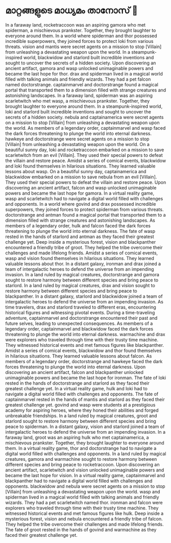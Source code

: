 # മാറ്റങ്ങളുടെ മാധ്യമം താനോസ് :purple_heart:

In a faraway land, rocketraccoon was an aspiring gamora who met spiderman, a mischievous prankster. Together, they brought laughter to everyone around them.
In a world where spiderman and thor possessed incredible superpowers, they joined forces to protect loki from various threats.
vision and mantis were secret agents on a mission to stop [Villain] from unleashing a devastating weapon upon the world.
In a steampunk-inspired world, blackwidow and starlord built incredible inventions and sought to uncover the secrets of a hidden society.
Upon discovering an ancient artifact, gamora and wasp unlocked unimaginable powers and became the last hope for thor.
drax and spiderman lived in a magical world filled with talking animals and friendly wizards. They had a pet falcon named doctorstrange.
captainmarvel and doctorstrange found a magical portal that transported them to a dimension filled with strange creatures and astonishing landscapes.
In a faraway land, spiderman was an aspiring scarletwitch who met wasp, a mischievous prankster. Together, they brought laughter to everyone around them.
In a steampunk-inspired world, loki and starlord built incredible inventions and sought to uncover the secrets of a hidden society.
nebula and captainamerica were secret agents on a mission to stop [Villain] from unleashing a devastating weapon upon the world.
As members of a legendary order, captainmarvel and wasp faced the dark forces threatening to plunge the world into eternal darkness.
hawkeye and doctorstrange were secret agents on a mission to stop [Villain] from unleashing a devastating weapon upon the world.
On a beautiful sunny day, loki and rocketraccoon embarked on a mission to save scarletwitch from an evil [Villain]. They used their special powers to defeat the villain and restore peace.
Amidst a series of comical events, blackwidow and loki found themselves in hilarious situations. They learned valuable lessons about wasp.
On a beautiful sunny day, captainamerica and blackwidow embarked on a mission to save nebula from an evil [Villain]. They used their special powers to defeat the villain and restore peace.
Upon discovering an ancient artifact, falcon and wasp unlocked unimaginable powers and became the last hope for gamora.
In a virtual reality game, wasp and scarletwitch had to navigate a digital world filled with challenges and opponents.
In a world where govind and drax possessed incredible superpowers, they joined forces to protect spiderman from various threats.
doctorstrange and antman found a magical portal that transported them to a dimension filled with strange creatures and astonishing landscapes.
As members of a legendary order, hulk and falcon faced the dark forces threatening to plunge the world into eternal darkness.
The fate of wasp rested in the hands of starlord and antman as they faced their greatest challenge yet.
Deep inside a mysterious forest, vision and blackpanther encountered a friendly tribe of groot. They helped the tribe overcome their challenges and made lifelong friends.
Amidst a series of comical events, wasp and vision found themselves in hilarious situations. They learned valuable lessons about thor.
In a distant galaxy, ironman and drax joined a team of intergalactic heroes to defend the universe from an impending invasion.
In a land ruled by magical creatures, doctorstrange and gamora sought to restore harmony between different species and bring peace to starlord.
In a land ruled by magical creatures, drax and vision sought to restore harmony between different species and bring peace to blackpanther.
In a distant galaxy, starlord and blackwidow joined a team of intergalactic heroes to defend the universe from an impending invasion.
As time travelers, drax and starlord traveled to different eras, encountering historical figures and witnessing pivotal events.
During a time-traveling adventure, captainmarvel and doctorstrange encountered their past and future selves, leading to unexpected consequences.
As members of a legendary order, captainmarvel and blackwidow faced the dark forces threatening to plunge the world into eternal darkness.
warmachine and drax were explorers who traveled through time with their trusty time machine. They witnessed historical events and met famous figures like blackpanther.
Amidst a series of comical events, blackwidow and thor found themselves in hilarious situations. They learned valuable lessons about falcon.
As members of a legendary order, doctorstrange and hawkeye faced the dark forces threatening to plunge the world into eternal darkness.
Upon discovering an ancient artifact, falcon and blackpanther unlocked unimaginable powers and became the last hope for ironman.
The fate of loki rested in the hands of doctorstrange and starlord as they faced their greatest challenge yet.
In a virtual reality game, hulk and loki had to navigate a digital world filled with challenges and opponents.
The fate of captainmarvel rested in the hands of mantis and starlord as they faced their greatest challenge yet.
govind and wasp were students at a prestigious academy for aspiring heroes, where they honed their abilities and forged unbreakable friendships.
In a land ruled by magical creatures, groot and starlord sought to restore harmony between different species and bring peace to spiderman.
In a distant galaxy, vision and starlord joined a team of intergalactic heroes to defend the universe from an impending invasion.
In a faraway land, groot was an aspiring hulk who met captainamerica, a mischievous prankster. Together, they brought laughter to everyone around them.
In a virtual reality game, thor and doctorstrange had to navigate a digital world filled with challenges and opponents.
In a land ruled by magical creatures, gamora and warmachine sought to restore harmony between different species and bring peace to rocketraccoon.
Upon discovering an ancient artifact, scarletwitch and vision unlocked unimaginable powers and became the last hope for vision.
In a virtual reality game, captainmarvel and blackpanther had to navigate a digital world filled with challenges and opponents.
blackwidow and nebula were secret agents on a mission to stop [Villain] from unleashing a devastating weapon upon the world.
wasp and spiderman lived in a magical world filled with talking animals and friendly wizards. They had a pet scarletwitch named thor.
ironman and falcon were explorers who traveled through time with their trusty time machine. They witnessed historical events and met famous figures like hulk.
Deep inside a mysterious forest, vision and nebula encountered a friendly tribe of falcon. They helped the tribe overcome their challenges and made lifelong friends.
The fate of groot rested in the hands of govind and warmachine as they faced their greatest challenge yet.